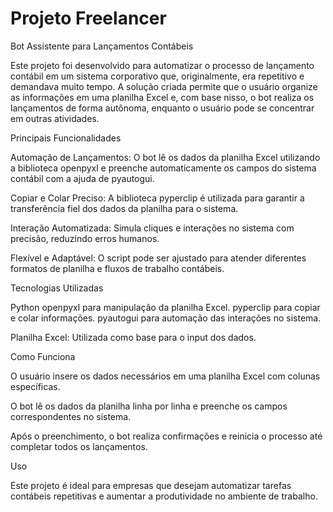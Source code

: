 # Projeto Freelancer

Bot Assistente para Lançamentos Contábeis
  
Este projeto foi desenvolvido para automatizar o processo de lançamento contábil em um sistema corporativo que, originalmente, era repetitivo e demandava muito tempo. A solução criada permite que o usuário organize as informações em uma planilha Excel e, com base nisso, o bot realiza os lançamentos de forma autônoma, enquanto o usuário pode se concentrar em outras atividades.


Principais Funcionalidades

Automação de Lançamentos: O bot lê os dados da planilha Excel utilizando a biblioteca openpyxl e preenche automaticamente os campos do sistema contábil com a ajuda de pyautogui.

Copiar e Colar Preciso: A biblioteca pyperclip é utilizada para garantir a transferência fiel dos dados da planilha para o sistema.

Interação Automatizada: Simula cliques e interações no sistema com precisão, reduzindo erros humanos.

Flexível e Adaptável: O script pode ser ajustado para atender diferentes formatos de planilha e fluxos de trabalho contábeis.


Tecnologias Utilizadas

Python
openpyxl para manipulação da planilha Excel.
pyperclip para copiar e colar informações.
pyautogui para automação das interações no sistema.

Planilha Excel: Utilizada como base para o input dos dados.


Como Funciona

O usuário insere os dados necessários em uma planilha Excel com colunas específicas.

O bot lê os dados da planilha linha por linha e preenche os campos correspondentes no sistema.

Após o preenchimento, o bot realiza confirmações e reinicia o processo até completar todos os lançamentos.


Uso

Este projeto é ideal para empresas que desejam automatizar tarefas contábeis repetitivas e aumentar a produtividade no ambiente de trabalho.
